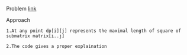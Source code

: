 Problem [link](https://leetcode.com/problems/maximal-square/submissions/)

Approach

    1.At any point dp[i][j] represents the maximal length of square of submatrix matrix[i..j] 

    2.The code gives a proper explaination 